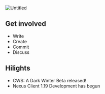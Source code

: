 ![Untitled](https://user-images.githubusercontent.com/34868944/172932093-72c67d56-d74f-4a60-a54a-7c7b2798e017.png)

## Get involved
- Write
- Create
- Commit
- Discuss

## Hilights

- CWS: A Dark Winter Beta released!
- Nexus Client 1.19 Development has begun
